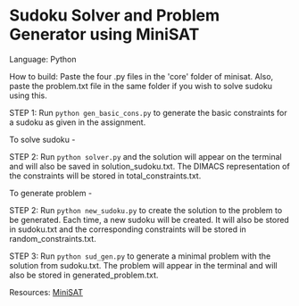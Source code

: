 # Sudoku Solver and Problem Generator using MiniSAT #
Language: Python

How to build:
Paste the four .py files in the 'core' folder of minisat. Also, paste the problem.txt file in the same folder if you wish to solve sudoku using this.

STEP 1: Run `python gen_basic_cons.py` to generate the basic constraints for a sudoku as given in the assignment.

To solve sudoku -

STEP 2: Run `python solver.py` and the solution will appear on the terminal and will also be saved in solution_sudoku.txt. The DIMACS representation of the constraints will be stored in total_constraints.txt.

To generate problem -

STEP 2: Run `python new_sudoku.py` to create the solution to the problem to be generated. Each time, a new sudoku will be created. It will also be stored in sudoku.txt and the corresponding constraints will be stored in random_constraints.txt.

STEP 3: Run `python sud_gen.py` to generate a minimal problem with the solution from sudoku.txt. The problem will appear in the terminal and will also be stored in generated_problem.txt.

Resources: [MiniSAT](http://minisat.se/)

